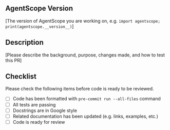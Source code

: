 ## AgentScope Version

[The version of AgentScope you are working on, e.g. `import agentscope; print(agentscope.__version__)`]

## Description

[Please describe the background, purpose, changes made, and how to test this PR]

## Checklist

Please check the following items before code is ready to be reviewed.

- [ ]  Code has been formatted with `pre-commit run --all-files` command
- [ ]  All tests are passing
- [ ]  Docstrings are in Google style
- [ ]  Related documentation has been updated (e.g. links, examples, etc.)
- [ ]  Code is ready for review